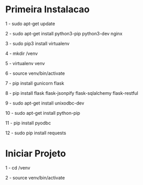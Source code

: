 # Primeira Instalacao

1 - sudo apt-get update

2 - sudo apt-get install python3-pip python3-dev nginx

3 - sudo pip3 install virtualenv

4 - mkdir <Seu-Workspace>/venv

5 - virtualenv venv

6 - source venv/bin/activate

7 - pip install gunicorn flask

8 - pip install flask flask-jsonpify flask-sqlalchemy flask-restful

9 - sudo apt-get install unixodbc-dev

10 - sudo apt-get install python-pip

11 - pip install pyodbc

12 - sudo pip install requests


# Iniciar Projeto

1 - cd <Seu-Workspace>/venv

2 - source venv/bin/activate


